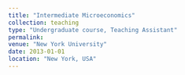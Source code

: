 ```yaml
---
title: "Intermediate Microeconomics"
collection: teaching
type: "Undergraduate course, Teaching Assistant"
permalink: 
venue: "New York University"
date: 2013-01-01
location: "New York, USA"
---
```

